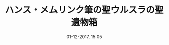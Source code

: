 ---
title: ハンス・メムリンク筆の聖ウルスラの聖遺物箱
titleone: '<ruby><rb lang="ja">聖ウルスラの聖遺物箱</rb><rt lang="nl">Het&#160;Ursulaschrijn</rt></ruby>'
menu: 聖ウルスラ
created: 03-07-2017, 09:52
date: 01-12-2017, 15:05
modified: 14-12-2017, 15:05
itempage: Article
taxonomy:
    category: [docs, ja]
content:
    items:
       '@taxonomy':
         category: [sainte-ursule, ja]
    order:
        by: default
        dir: asc
    limit: 1
    pagination: true
metadata:
   description: "ブリュージュ（ブルッヘ）の聖ヨハネ施療院メムリンク美術館にある、ハンス・メムリンクが作った聖ウルスラの聖遺物箱とヤコブス・デ・ヴォラギネが書いたレゲンダ・アウレア（黄金伝説）の「一万一千処女」章を写真や文書で紹介する"
   keywords: '聖ウルスラの聖遺物箱, ブリュージュ, ブルッヘ, 聖ヨハネ施療院, メムリンク美術館, メムリンク, Hans Memling, Memling, Hans Memlinc, Memlinc, ヤコブス・デ・ヴォラギネ, 黄金伝説, 一万一千処女, レゲンダ・アウレア, 一万一千童貞女'
   image: sainte-ursule-700x450.jpg
   image_width: 700
   image_height: 450
   image_title: 聖ウルスラの死
   image_legend: "「聖ウルスラの殉教」絵画の詳細、聖ウルスラの死"
   'twitter:card' : summary
significantlinks: ["https://ja.wikipedia.org/wiki/ハンス・メムリンク"]
specialty: ["ベルギー", "ブルゴーニュ領ネーデルラント", "フランドル", "ウェスト=フランデレン州", "ブリュージュ", "ブルッヘ", "初期フランドル派", "北方ルネサンス", "フランドル絵画", "聖ヨハネ施療院", "ハンス・メムリンク美術館", "ハンス・メムリンク", "聖ウルスラの聖遺物箱", "Ursulaschrijn", "Hans Memling", "Memling", "Hans Memlinc", "Memlinc", "Sint-Janshospitaal", "聖ウルスラの聖遺物匣", "Shrine of St. Ursula", "ヤコブス・デ・ヴォラギネ", "黄金伝説", "一万一千処女", "レゲンダ・アウレア", "一万一千童貞女"]
shortcode-core:
   active: true
sitemap:
   changefreq: weekly
   priority: 0.9
---